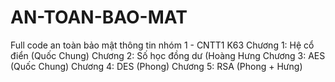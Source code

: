 # AN-TOAN-BAO-MAT
Full code an toàn bảo mật thông tin nhóm 1 - CNTT1 K63 
Chương 1: Hệ cổ điển (Quốc Chung) 
Chương 2: Số học đồng dư  (Hoàng Hưng 
Chương 3: AES  (Quốc Chung) 
Chương 4: DES (Phong) 
Chương 5: RSA (Phong + Hưng) 
